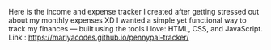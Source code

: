 Here is the income and expense tracker I created after getting stressed out about my monthly expenses XD I wanted a simple yet functional way to track my finances — built using the tools I love: HTML, CSS, and JavaScript.
 Link : https://mariyacodes.github.io/pennypal-tracker/
